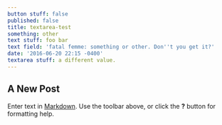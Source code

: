 ```yaml
---
button stuff: false
published: false
title: textarea-test
something: other
text stuff: foo bar
text field: 'fatal femme: something or other. Don''t you get it?'
date: '2016-06-20 22:15 -0400'
textarea stuff: a different value.
---
```

## A New Post

Enter text in [Markdown](http://daringfireball.net/projects/markdown/). Use the toolbar above, or click the **?** button for formatting help.
